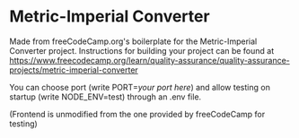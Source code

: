 # Metric-Imperial Converter

Made from freeCodeCamp.org's boilerplate for the Metric-Imperial Converter project. Instructions for building your project can be found at https://www.freecodecamp.org/learn/quality-assurance/quality-assurance-projects/metric-imperial-converter

You can choose port (write PORT=*your port here*) and allow testing on startup (write NODE_ENV=test) through an .env file.

(Frontend is unmodified from the one provided by freeCodeCamp for testing)
